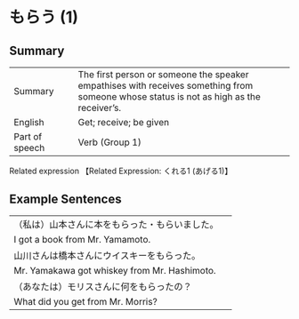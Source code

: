 # もらう (1)

## Summary

<table><tr>   <td>Summary<td>   <td>The first person or someone the speaker empathises with receives something from someone whose status is not as high as the receiver’s.</td><tr><tr>   <td>English<td>   <td>Get; receive; be given</td><tr><tr>   <td>Part of speech<td>   <td>Verb (Group 1)</td><tr></table><tr>   <td>Related expression<td>   <td>【Related Expression: くれる1 (あげる1)】</td><tr></table></table>

## Example Sentences

<table><tr><td>（私は）山本さんに本をもらった・もらいました。<td><tr><tr><td>I got a book from Mr. Yamamoto.<td><tr><tr><td>山川さんは橋本さんにウイスキーをもらった。<td><tr><tr><td>Mr. Yamakawa got whiskey from Mr. Hashimoto.<td><tr><tr><td>（あなたは）モリスさんに何をもらったの？<td><tr><tr><td>What did you get from Mr. Morris?<td><tr></table>

